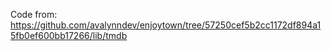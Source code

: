 Code from:
https://github.com/avalynndev/enjoytown/tree/57250cef5b2cc1172df894a15fb0ef600bb17266/lib/tmdb